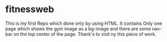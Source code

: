 # fitnessweb
This is my first Repo which done only by using HTML.
It contains Only one page which shows the gym image as a bg-image and there are some nav-bar on the top center of the page.
Thank's to visit ny this piece of work.
